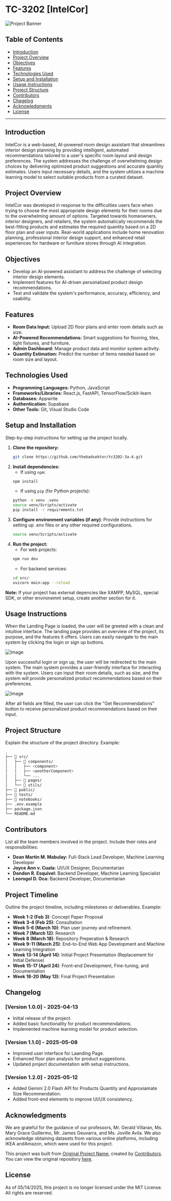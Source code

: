 # TC-3202 [IntelCor]

![Project Banner](https://github.com/user-attachments/assets/7eb38b29-aded-479a-b923-1d362f12e843)

## Table of Contents

- [Introduction](#introduction)
- [Project Overview](#project-overview)
- [Objectives](#objectives)
- [Features](#features)
- [Technologies Used](#technologies-used)
- [Setup and Installation](#setup-and-installation)
- [Usage Instructions](#usage-instructions)
- [Project Structure](#project-structure)
- [Contributors](#contributors)
- [Chagelog](#changelog)
- [Acknowledgments](#acknowledgments)
- [License](#license)

---

## Introduction

IntelCor is a web-based, AI-powered room design assistant that streamlines interior design planning by providing intelligent, automated recommendations tailored to a user's specific room layout and design preferences. The system addresses the challenge of overwhelming design choices by delivering optimized product suggestions and accurate quantity estimates. Users input necessary details, and the system utilizes a machine learning model to select suitable products from a curated dataset.

## Project Overview

IntelCor was developed in response to the difficulties users face when trying to choose the most appropriate design elements for their rooms due to the overwhelming amount of options. Targeted towards homeowners, interior designers, and retailers, the system automatically recommends the best-fitting products and estimates the required quantity based on a 2D floor plan and user inputs. Real-world applications include home renovation planning, professional interior design support, and enhanced retail experiences for hardware or furniture stores through AI integration.

## Objectives

- Develop an AI-powered assistant to address the challenge of selecting interior design elements.
- Implement features for AI-driven personalized product design recommendations.
- Test and validate the system's performance, accuracy, efficiency, and usability.

## Features

- **Room Data Input:** Upload 2D floor plans and enter room details such as size.
- **AI-Powered Recommendations:** Smart suggestions for flooring, tiles, light fixtures, and furniture.
- **Admin Dashboard:** Manage product data and monitor system activity.
- **Quantity Estimation:** Predict the number of items needed based on room size and layout.

## Technologies Used

- **Programming Languages:** Python, JavaScript
- **Frameworks/Libraries:** React.js, FastAPI, TensorFlow/Scikit-learn
- **Databases:** Appwrite
- **Authentication:** Supabase
- **Other Tools:** Git, Visual Studio Code

## Setup and Installation

Step-by-step instructions for setting up the project locally.

1. **Clone the repository:**
   ```bash
   git clone https://github.com/thebadsektor/tc3202-3a-4.git
   ```
2. **Install dependencies:**
   - If using `npm`:
   ```bash
   npm install
   ```
   - If using `pip` (for Python projects):
   ```bash
   python -m venv .venv
   source venv/Scripts/activate
   pip install -r requirements.txt
   ```
3. **Configure environment variables (if any)**: Provide instructions for setting up .env files or any other required configurations.
   ```bash
   source venv/Scripts/activate
   ```
4. **Run the project:**
   - For web projects:
   ```bash
   npm run dev
   ```
   - For backend services:
   ```bash
   cd src/
   uvicorn main:app --reload
   ```

**Note:** If your project has external depencies like XAMPP, MySQL, special SDK, or other environemnt setup, create another section for it.

## Usage Instructions

When the Landing Page is loaded, the user will be greeted with a clean and intuitive interface. The landing page provides an overview of the project, its purpose, and the features it offers. Users can easily navigate to the main system by clicking the login or sign up buttons.

![Image](https://github.com/user-attachments/assets/d11e7575-b02a-4126-aaa8-f0eee0c3ecd5)

Upon successful login or sign up, the user will be redirected to the main system. The main system provides a user-friendly interface for interacting with the system. Users can input their room details, such as size, and the system will provide personalized product recommendations based on their preferences.

![Image](https://github.com/user-attachments/assets/1d26f12c-ac34-4220-a352-7fb741729d04)

After all fields are filled, the user can click the "Get Recommendations" button to receive personalized product recommendations based on their input.

## Project Structure

Explain the structure of the project directory. Example:

```bash
.
├── 📂 src/
│   ├── 📂 components/
│   │   ├── <component>
│   │   ├── <anotherComponent>
│   │   └── ...
│   ├── 📂 pages/
│   └── 📂 utils/
├── 📂 public/
├── 📂 tests/
├── 📂 notebooks/
├── .env.example
├── package.json
└── README.md
```

## Contributors

List all the team members involved in the project. Include their roles and responsibilities:

- **Dean Martin M. Mabulay:** Full-Stack Lead Developer, Machine Learning Developer
- **Joyce Ann v. Cuala:** UI/UX Designer, Documentarian
- **Dondon R. Esquivel:** Backend Developer, Machine Learning Specialist
- **Leorogel D. Oca:** Backend Developer, Documentarian

## Project Timeline

Outline the project timeline, including milestones or deliverables. Example:

- **Week 1-2 (Feb 3)**: Concept Paper Proposal
- **Week 3-4 (Feb 25)**: Consultation
- **Week 5-6 (March 10)**: Plan user journey and refinement.
- **Week 7 (March 12)**: Research
- **Week 8 (March 18)**: Repository Preperation & Research
- **Week 9-11 (March 25)**: End-to-End Web App Development and Machine Learning Integration
- **Week 13-14 (April 14)**: Initial Project Presentation (Replacement for Initial Defense)
- **Week 15-17 (April 24)**: Front-end Development, Fine-tuning, and Documentation
- **Week 18-20 (May 13)**: Final Project Presentation

## Changelog

### [Version 1.0.0] - 2025-04-13

- Initial release of the project.
- Added basic functionality for product recommendations.
- Implemented machine learning model for product selection.

### [Version 1.1.0] - 2025-05-08

- Improved user interface for Laanding Page.
- Enhanced floor plan analysis for product suggestions.
- Updated project documentation with setup instructions.

### [Version 1.2.0] - 2025-05-12

- Added Gemini 2.0 Flash API for Products Quantity and Approxiamate Size Recommendation.
- Added front-end elements to improve UI/UX consistency.

## Acknowledgments

We are grateful for the guidance of our professors, Mr. Gerald Villaran, Ms. Mary Grace Guillermo, Mr. James Geuvarra, and Ms. Joville Avila. We also acknowledge obtaining datasets from various online platforms, including IKEA andAmazon, which were used for this project.

This project was built from [Original Project Name](https://github.com/username/original-repo), created by [Contributors](#contributors). You can view the original repository [here](https://github.com/username/original-repo).

## License

As of 05/14/2025, this project is no longer licensed under the MIT License. All rights are reserved.
